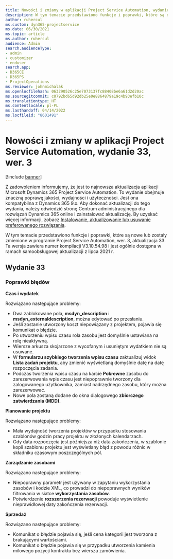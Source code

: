 ```yaml
---
title: Nowości i zmiany w aplikacji Project Service Automation, wydanie 33, wer. 3
description: W tym temacie przedstawiono funkcje i poprawki, które są dostępne w programie Project Service Automation, aktualizacja 33, wer. 3.
author: ruhercul
ms.custom: dyn365-projectservice
ms.date: 06/30/2021
ms.topic: article
ms.author: ruhercul
audience: Admin
search.audienceType:
- admin
- customizer
- enduser
search.app:
- D365CE
- D365PS
- ProjectOperations
ms.reviewer: johnmichalak
ms.openlocfilehash: 063290526c25e7073137fc88408be6a61d2d20ac
ms.sourcegitcommit: c0792bd65d92db25e0e8864879a19c4b93efb10c
ms.translationtype: HT
ms.contentlocale: pl-PL
ms.lasthandoff: 04/14/2022
ms.locfileid: "8601491"
---
```

# <a name="whats-new-or-changed-in-project-service-automation-update-release-33-v3"></a>Nowości i zmiany w aplikacji Project Service Automation, wydanie 33, wer. 3

[!include [banner](../includes/psa-now-project-operations.md)]

Z zadowoleniem informujemy, że jest to najnowsza aktualizacja aplikacji Microsoft Dynamics 365 Project Service Automation. To wydanie obejmuje znaczną poprawę jakości, wydajności i użyteczności. Jest ona kompatybilna z Dynamics 365 9.x. Aby dokonać aktualizacji do tego wydania, należy odwiedzić stronę Centrum administracyjnego dla rozwiązań Dynamics 365 online i zainstalować aktualizację. By uzyskać więcej informacji, zobacz [Instalowanie, aktualizowanie lub usuwanie preferowanego rozwiązania](/power-platform/admin/install-remove-preferred-solution).

W tym temacie przedstawiono funkcje i poprawki, które są nowe lub zostały zmienione w programie Project Service Automation, wer. 3, aktualizacja 33. Ta wersja zawiera numer kompilacji V3.10.54.98 i jest ogólnie dostępna w ramach samoobsługowej aktualizacji z lipca 2021 r.

## <a name="update-release-33"></a>Wydanie 33

### <a name="bug-fixes"></a>Poprawki błędów

**Czas i wydatek**

Rozwiązano następujące problemy:

- Dwa zablokowane pola, **msdyn_description** i **msdyn_externaldescription**, można edytować po przesłaniu.
- Jeśli zostanie utworzony koszt niepowiązany z projektem, pojawia się komunikat o błędzie.
- Po utworzeniu wpisu czasu rola zasobu jest domyślnie ustawiana na rolę nieaktywną.
- Wiersze arkusza skojarzone z wycofanym i usuniętym wydatkiem nie są usuwane.
- W **formularzu szybkiego tworzenia wpisu czasu** zaktualizuj widok **Lista zadań projektu**, aby zmienić wyświetlaną domyślnie datę na datę rozpoczęcia zadania.
- Podczas tworzenia wpisu czasu na karcie **Pokrewne** zasobu do zarezerwowania wpis czasu jest niepoprawnie tworzony dla zalogowanego użytkownika, zamiast nadrzędnego zasobu, który można zarezerwować.
- Nowe pola zostaną dodane do okna dialogowego **zbiorczego zatwierdzania (MDD)**.

**Planowanie projektu**

Rozwiązano następujące problemy:
- Mała wydajność tworzenia projektów w przypadku stosowania szablonów godzin pracy projektu w złożonych kalendarzach.
- Gdy data rozpoczęcia jest późniejsza niż data zakończenia, w szablonie kopii szablonu projektu jest wyświetlany błąd z powodu różnic w składniku czasowym poszczególnych pól.

**Zarządzanie zasobami**

Rozwiązano następujące problemy:
- Niepoprawny parametr jest używany w zapytaniu wykorzystania zasobów i kodzie XML, co prowadzi do niepoprawnych wyników filtrowania w siatce **wykorzystania zasobów**.
- Potwierdzenie **rozszerzenia rezerwacji** powoduje wyświetlenie nieprawidłowej daty zakończenia rezerwacji.

**Sprzedaż**

Rozwiązano następujące problemy:
- Komunikat o błędzie pojawia się, jeśli cena kategorii jest tworzona z brakującymi wartościami.
- Komunikat o błędzie pojawia się w przypadku utworzenia kamienia milowego pozycji kontraktu bez wiersza zamówienia.
